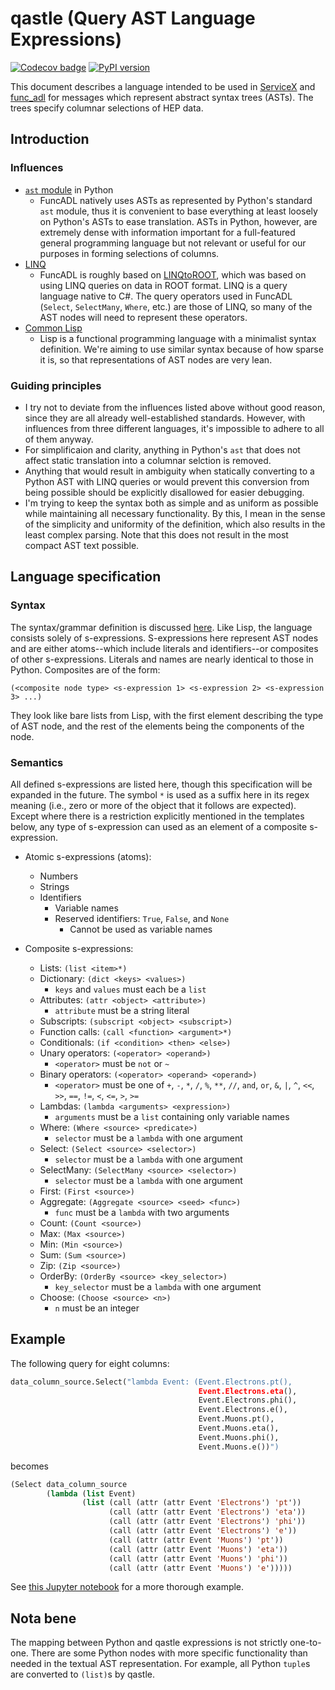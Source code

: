 # qastle (Query AST Language Expressions)

[![Codecov badge](https://codecov.io/gh/iris-hep/qastle/branch/master/graph/badge.svg)](https://codecov.io/gh/iris-hep/qastle)
[![PyPI version](https://badge.fury.io/py/qastle.svg)](https://badge.fury.io/py/qastle)

This document describes a language intended to be used in [ServiceX](https://github.com/ssl-hep/ServiceX) and [func_adl](https://github.com/iris-hep/func_adl) for messages which represent abstract syntax trees (ASTs). The trees specify columnar selections of HEP data.

## Introduction

### Influences

- [`ast` module](https://docs.python.org/3/library/ast.html) in Python
  - FuncADL natively uses ASTs as represented by Python's standard `ast` module, thus it is convenient to base everything at least loosely on Python's ASTs to ease translation. ASTs in Python, however, are extremely dense with information important for a full-featured general programming language but not relevant or useful for our purposes in forming selections of columns.
- [LINQ](https://docs.microsoft.com/en-us/dotnet/csharp/programming-guide/concepts/linq/)
  - FuncADL is roughly based on [LINQtoROOT](https://github.com/gordonwatts/LINQtoROOT), which was based on using LINQ queries on data in ROOT format. LINQ is a query language native to C#. The query operators used in FuncADL (`Select`, `SelectMany`, `Where`, etc.) are those of LINQ, so many of the AST nodes will need to represent these operators.
- [Common Lisp](https://common-lisp.net/)
  - Lisp is a functional programming language with a minimalist syntax definition. We're aiming to use similar syntax because of how sparse it is, so that representations of AST nodes are very lean.

### Guiding principles

- I try not to deviate from the influences listed above without good reason, since they are all already well-established standards. However, with influences from three different languages, it's impossible to adhere to all of them anyway.
- For simplificaion and clarity, anything in Python's `ast` that does not affect static translation into a columnar selction is removed.
- Anything that would result in ambiguity when statically converting to a Python AST with LINQ queries or would prevent this conversion from being possible should be explicitly disallowed for easier debugging.
- I'm trying to keep the syntax both as simple and as uniform as possible while maintaining all necessary functionality. By this, I mean in the sense of the simplicity and uniformity of the definition, which also results in the least complex parsing. Note that this does not result in the most compact AST text possible.

## Language specification

### Syntax

The syntax/grammar definition is discussed [here](doc/ebnf.md). Like Lisp, the language consists solely of s-expressions. S-expressions here represent AST nodes and are either atoms--which include literals and identifiers--or composites of other s-expressions. Literals and names are nearly identical to those in Python. Composites are of the form:

```
(<composite node type> <s-expression 1> <s-expression 2> <s-expression 3> ...)
```

They look like bare lists from Lisp, with the first element describing the type of AST node, and the rest of the elements being the components of the node.

### Semantics

All defined s-expressions are listed here, though this specification will be expanded in the future. The symbol `*` is used as a suffix here in its regex meaning (i.e., zero or more of the object that it follows are expected). Except where there is a restriction explicitly mentioned in the templates below, any type of s-expression can used as an element of a composite s-expression.

- Atomic s-expressions (atoms):
  - Numbers
  - Strings
  - Identifiers
    - Variable names
    - Reserved identifiers: `True`, `False`, and `None`
      - Cannot be used as variable names

- Composite s-expressions:
  - Lists: `(list <item>*)`
  - Dictionary: `(dict <keys> <values>)`
    - `keys` and `values` must each be a `list`
  - Attributes: `(attr <object> <attribute>)`
    - `attribute` must be a string literal
  - Subscripts: `(subscript <object> <subscript>)`
  - Function calls: `(call <function> <argument>*)`
  - Conditionals: `(if <condition> <then> <else>)`
  - Unary operators: `(<operator> <operand>)`
    - `<operator>` must be `not` or `~`
  - Binary operators: `(<operator> <operand> <operand>)`
      - `<operator>` must be one of `+`, `-`, `*`, `/`, `%`, `**`, `//`, `and`, `or`, `&`, `|`, `^`, `<<`, `>>`, `==`, `!=`, `<`, `<=`, `>`, `>=`
  - Lambdas: `(lambda <arguments> <expression>)`
    - `arguments` must be a `list` containing only variable names
  - Where: `(Where <source> <predicate>)`
    - `selector` must be a `lambda` with one argument
  - Select: `(Select <source> <selector>)`
    - `selector` must be a `lambda` with one argument
  - SelectMany: `(SelectMany <source> <selector>)`
    - `selector` must be a `lambda` with one argument
  - First: `(First <source>)`
  - Aggregate: `(Aggregate <source> <seed> <func>)`
    - `func` must be a `lambda` with two arguments
  - Count: `(Count <source>)`
  - Max: `(Max <source>)`
  - Min: `(Min <source>)`
  - Sum: `(Sum <source>)`
  - Zip: `(Zip <source>)`
  - OrderBy: `(OrderBy <source> <key_selector>)`
    - `key_selector` must be a `lambda` with one argument
  - Choose: `(Choose <source> <n>)`
    - `n` must be an integer

## Example

The following query for eight columns:

```python
data_column_source.Select("lambda Event: (Event.Electrons.pt(),
                                          Event.Electrons.eta(),
                                          Event.Electrons.phi(),
                                          Event.Electrons.e(),
                                          Event.Muons.pt(),
                                          Event.Muons.eta(),
                                          Event.Muons.phi(),
                                          Event.Muons.e())")
```

becomes

```lisp
(Select data_column_source
        (lambda (list Event)
                (list (call (attr (attr Event 'Electrons') 'pt'))
                      (call (attr (attr Event 'Electrons') 'eta'))
                      (call (attr (attr Event 'Electrons') 'phi'))
                      (call (attr (attr Event 'Electrons') 'e'))
                      (call (attr (attr Event 'Muons') 'pt'))
                      (call (attr (attr Event 'Muons') 'eta'))
                      (call (attr (attr Event 'Muons') 'phi'))
                      (call (attr (attr Event 'Muons') 'e')))))
```

See [this Jupyter notebook](examples/annotated_query_example.ipynb) for a more thorough example.


## Nota bene

The mapping between Python and qastle expressions is not strictly one-to-one. There are some Python nodes with more specific functionality than needed in the textual AST representation. For example, all Python `tuple`s are converted to `(list)`s by qastle.
